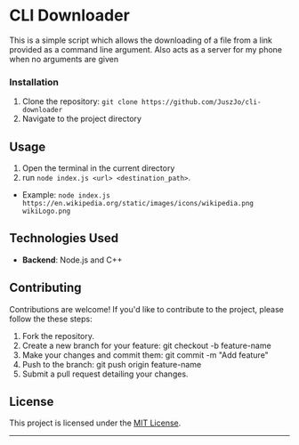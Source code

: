 # CLI Downloader

This is a simple script which allows the downloading of a file from a link provided as a command line argument.
Also acts as a server for my phone when no arguments are given


### Installation

1. Clone the repository: `git clone https://github.com/JuszJo/cli-downloader`
2. Navigate to the project directory

## Usage

1. Open the terminal in the current directory
2. run `node index.js <url> <destination_path>`.

- Example: `node index.js https://en.wikipedia.org/static/images/icons/wikipedia.png wikiLogo.png`

## Technologies Used

- **Backend**: Node.js and C++

## Contributing

Contributions are welcome! If you'd like to contribute to the project, please follow the these steps:

1. Fork the repository.
2. Create a new branch for your feature: git checkout -b feature-name
3. Make your changes and commit them: git commit -m "Add feature"
4. Push to the branch: git push origin feature-name
5. Submit a pull request detailing your changes.

## License

This project is licensed under the [MIT License](LICENSE).

---
